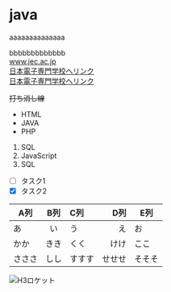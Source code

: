 # java
aaaaaaaaaaaaaa  

bbbbbbbbbbbbb<br>
www.jec.ac.jp <br>
[日本電子専門学校へリンク](https://www.jec.ac.jp)<br>
[日本電子専門学校へリンク](https://www.jec.ac.jp "https://www.jec.ac.jp")

~~打ち消し線~~
- HTML
- JAVA
- PHP
  

1. SQL
1. JavaScript
1. SQL

- [ ] タスク1
- [x] タスク2

|A列|B列|C列|D列|E列|
|-|:-:|:-|-:|-|
|あ|い|う|え|お|
|かか|きき|くく|けけ|ここ|
|さささ|しし|すすす|せせせ|そそそ|

![H3ロケット](https://www.jaxa.jp/projects/rockets/h3/images/h3_main_001.jpg)
